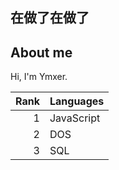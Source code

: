 ## 在做了在做了
## About me

Hi, I'm Ymxer.

| Rank | Languages |
|-----:|-----------|
|     1| JavaScript|
|     2| DOS    |
|     3| SQL       |
